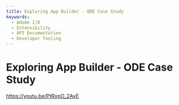 ```yaml
---
title: Exploring App Builder - ODE Case Study   
keywords:
  - Adobe I/O
  - Extensibility
  - API Documentation
  - Developer Tooling  
---
```


# Exploring App Builder - ODE Case Study

<Embed slots="video"/>

https://youtu.be/PtRxpO_2AvE
